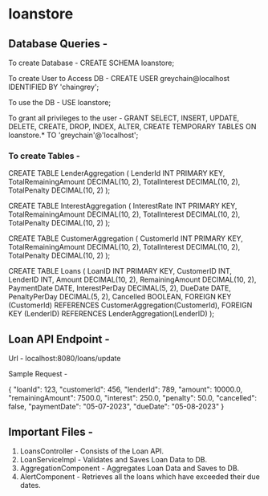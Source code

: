 # loanstore

## Database Queries -

To create Database -
CREATE SCHEMA loanstore;

To create User to Access DB -
CREATE USER greychain@localhost IDENTIFIED BY 'chaingrey';

To use the DB -
USE loanstore;

To grant all privileges to the user -
GRANT SELECT, INSERT, UPDATE, DELETE, CREATE, DROP, INDEX, ALTER, CREATE TEMPORARY TABLES ON loanstore.* TO 'greychain'@'localhost';

### To create Tables - 

CREATE TABLE LenderAggregation (
LenderId INT PRIMARY KEY,
TotalRemainingAmount DECIMAL(10, 2),
TotalInterest DECIMAL(10, 2),
TotalPenalty DECIMAL(10, 2)
);

CREATE TABLE InterestAggregation (
InterestRate INT PRIMARY KEY,
TotalRemainingAmount DECIMAL(10, 2),
TotalInterest DECIMAL(10, 2),
TotalPenalty DECIMAL(10, 2)
);

CREATE TABLE CustomerAggregation (
CustomerId INT PRIMARY KEY,
TotalRemainingAmount DECIMAL(10, 2),
TotalInterest DECIMAL(10, 2),
TotalPenalty DECIMAL(10, 2)
);

CREATE TABLE Loans (
LoanID INT PRIMARY KEY,
CustomerID INT,
LenderID INT,
Amount DECIMAL(10, 2),
RemainingAmount DECIMAL(10, 2),
PaymentDate DATE,
InterestPerDay DECIMAL(5, 2),
DueDate DATE,
PenaltyPerDay DECIMAL(5, 2),
Cancelled BOOLEAN,
FOREIGN KEY (CustomerId) REFERENCES CustomerAggregation(CustomerId),
FOREIGN KEY (LenderID) REFERENCES LenderAggregation(LenderID)
);

## Loan API Endpoint -

Url - localhost:8080/loans/update

Sample Request -

{
    "loanId": 123,
    "customerId": 456,
    "lenderId": 789,
    "amount": 10000.0,
    "remainingAmount": 7500.0,
    "interest": 250.0,
    "penalty": 50.0,
    "cancelled": false,
    "paymentDate": "05-07-2023",
    "dueDate": "05-08-2023"
}

## Important Files -

1. LoansController - Consists of the Loan API.
2. LoanServiceImpl - Validates and Saves Loan Data to DB.
3. AggregationComponent - Aggregates Loan Data and Saves to DB.
4. AlertComponent - Retrieves all the loans which have exceeded their due dates.

